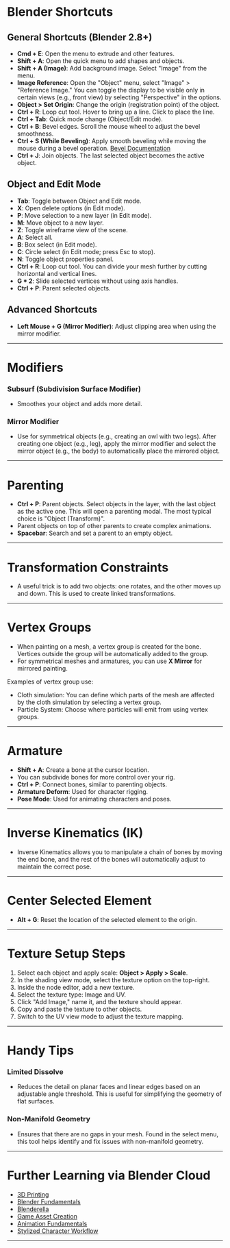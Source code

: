 # Blender Shortcuts

## General Shortcuts (Blender 2.8+)

- **Cmd + E**: Open the menu to extrude and other features.
- **Shift + A**: Open the quick menu to add shapes and objects.
- **Shift + A (Image)**: Add background image. Select "Image" from the menu.
- **Image Reference**: Open the "Object" menu, select "Image" > "Reference Image." You can toggle the display to be visible only in certain views (e.g., front view) by selecting "Perspective" in the options.
- **Object > Set Origin**: Change the origin (registration point) of the object.
- **Ctrl + R**: Loop cut tool. Hover to bring up a line. Click to place the line.
- **Ctrl + Tab**: Quick mode change (Object/Edit mode).
- **Ctrl + B**: Bevel edges. Scroll the mouse wheel to adjust the bevel smoothness.
- **Ctrl + S (While Beveling)**: Apply smooth beveling while moving the mouse during a bevel operation. [Bevel Documentation](https://docs.blender.org/manual/en/latest/modeling/meshes/editing/edge/bevel.html)
- **Ctrl + J**: Join objects. The last selected object becomes the active object.
  
## Object and Edit Mode

- **Tab**: Toggle between Object and Edit mode.
- **X**: Open delete options (in Edit mode).
- **P**: Move selection to a new layer (in Edit mode).
- **M**: Move object to a new layer.
- **Z**: Toggle wireframe view of the scene.
- **A**: Select all.
- **B**: Box select (in Edit mode).
- **C**: Circle select (in Edit mode; press Esc to stop).
- **N**: Toggle object properties panel.
- **Ctrl + R**: Loop cut tool. You can divide your mesh further by cutting horizontal and vertical lines.
- **G * 2**: Slide selected vertices without using axis handles.
- **Ctrl + P**: Parent selected objects.

## Advanced Shortcuts

- **Left Mouse + G (Mirror Modifier)**: Adjust clipping area when using the mirror modifier.
  
---

# Modifiers

### Subsurf (Subdivision Surface Modifier)

- Smoothes your object and adds more detail.

### Mirror Modifier

- Use for symmetrical objects (e.g., creating an owl with two legs). After creating one object (e.g., leg), apply the mirror modifier and select the mirror object (e.g., the body) to automatically place the mirrored object.

---

# Parenting

- **Ctrl + P**: Parent objects. Select objects in the layer, with the last object as the active one. This will open a parenting modal. The most typical choice is "Object (Transform)".
- Parent objects on top of other parents to create complex animations.
- **Spacebar**: Search and set a parent to an empty object.

---

# Transformation Constraints

- A useful trick is to add two objects: one rotates, and the other moves up and down. This is used to create linked transformations.

---

# Vertex Groups

- When painting on a mesh, a vertex group is created for the bone. Vertices outside the group will be automatically added to the group.
- For symmetrical meshes and armatures, you can use **X Mirror** for mirrored painting.
  
Examples of vertex group use:
- Cloth simulation: You can define which parts of the mesh are affected by the cloth simulation by selecting a vertex group.
- Particle System: Choose where particles will emit from using vertex groups.

---

# Armature

- **Shift + A**: Create a bone at the cursor location.
- You can subdivide bones for more control over your rig.
- **Ctrl + P**: Connect bones, similar to parenting objects.
- **Armature Deform**: Used for character rigging.
- **Pose Mode**: Used for animating characters and poses.

---

# Inverse Kinematics (IK)

- Inverse Kinematics allows you to manipulate a chain of bones by moving the end bone, and the rest of the bones will automatically adjust to maintain the correct pose.

---

# Center Selected Element

- **Alt + G**: Reset the location of the selected element to the origin.

---

# Texture Setup Steps

1. Select each object and apply scale: **Object > Apply > Scale**.
2. In the shading view mode, select the texture option on the top-right.
3. Inside the node editor, add a new texture.
4. Select the texture type: Image and UV.
5. Click "Add Image," name it, and the texture should appear.
6. Copy and paste the texture to other objects.
7. Switch to the UV view mode to adjust the texture mapping.

---

# Handy Tips

### Limited Dissolve

- Reduces the detail on planar faces and linear edges based on an adjustable angle threshold. This is useful for simplifying the geometry of flat surfaces.

### Non-Manifold Geometry

- Ensures that there are no gaps in your mesh. Found in the select menu, this tool helps identify and fix issues with non-manifold geometry.

---

# Further Learning via Blender Cloud

- [3D Printing](https://cloud.blender.org/p/3d-printing/)
- [Blender Fundamentals](https://cloud.blender.org/p/blender-fundamentals/)
- [Blenderella](https://cloud.blender.org/p/blenderella/)
- [Game Asset Creation](https://cloud.blender.org/p/game-asset-creation/)
- [Animation Fundamentals](https://cloud.blender.org/p/animation-fundamentals/)
- [Stylized Character Workflow](https://cloud.blender.org/p/stylized-character-workflow/)

---

